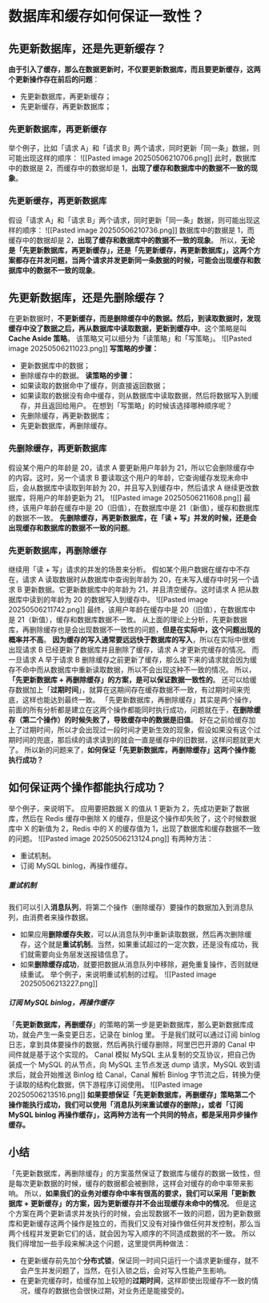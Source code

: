 # 数据库和缓存如何保证一致性？
## 先更新数据库，还是先更新缓存？
**由于引入了缓存，那么在数据更新时，不仅要更新数据库，而且要更新缓存，这两个更新操作存在前后的问题**：
- 先更新数据库，再更新缓存；
- 先更新缓存，再更新数据库；
### 先更新数据库，再更新缓存
举个例子，比如「请求 A」和「请求 B」两个请求，同时更新「同一条」数据，则可能出现这样的顺序：
![[Pasted image 20250506210706.png]]
此时，数据库中的数据是 2，而缓存中的数据却是 1，**出现了缓存和数据库中的数据不一致的现象**。
### 先更新缓存，再更新数据库
假设「请求 A」和「请求 B」两个请求，同时更新「同一条」数据，则可能出现这样的顺序：
![[Pasted image 20250506210736.png]]
数据库中的数据是 1，而缓存中的数据却是 2，**出现了缓存和数据库中的数据不一致的现象**。
所以，**无论是「先更新数据库，再更新缓存」，还是「先更新缓存，再更新数据库」，这两个方案都存在并发问题，当两个请求并发更新同一条数据的时候，可能会出现缓存和数据库中的数据不一致的现象**。
## 先更新数据库，还是先删除缓存？
在更新数据时，**不更新缓存，而是删除缓存中的数据。然后，到读取数据时，发现缓存中没了数据之后，再从数据库中读取数据，更新到缓存中**。这个策略是叫 **Cache Aside 策略**。
该策略又可以细分为「读策略」和「写策略」。
![[Pasted image 20250506211023.png]]
**写策略的步骤：**
- 更新数据库中的数据；
- 删除缓存中的数据。
**读策略的步骤：**
- 如果读取的数据命中了缓存，则直接返回数据；
- 如果读取的数据没有命中缓存，则从数据库中读取数据，然后将数据写入到缓存，并且返回给用户。
在想到「写策略」的时候该选择哪种顺序呢？
- 先删除缓存，再更新数据库；
- 先更新数据库，再删除缓存。
### 先删除缓存，再更新数据库
假设某个用户的年龄是 20，请求 A 要更新用户年龄为 21，所以它会删除缓存中的内容。这时，另一个请求 B 要读取这个用户的年龄，它查询缓存发现未命中后，会从数据库中读取到年龄为 20，并且写入到缓存中，然后请求 A 继续更改数据库，将用户的年龄更新为 21。
![[Pasted image 20250506211608.png]]
最终，该用户年龄在缓存中是 20（旧值），在数据库中是 21（新值），缓存和数据库的数据不一致。
**先删除缓存，再更新数据库，在「读 + 写」并发的时候，还是会出现缓存和数据库的数据不一致的问题**。
### 先更新数据库，再删除缓存
继续用「读 + 写」请求的并发的场景来分析。
假如某个用户数据在缓存中不存在，请求 A 读取数据时从数据库中查询到年龄为 20，在未写入缓存中时另一个请求 B 更新数据。它更新数据库中的年龄为 21，并且清空缓存。这时请求 A 把从数据库中读到的年龄为 20 的数据写入到缓存中。
![[Pasted image 20250506211742.png]]
最终，该用户年龄在缓存中是 20（旧值），在数据库中是 21（新值），缓存和数据库数据不一致。
从上面的理论上分析，先更新数据库，再删除缓存也是会出现数据不一致性的问题，**但是在实际中，这个问题出现的概率并不高**。
**因为缓存的写入通常要远远快于数据库的写入**，所以在实际中很难出现请求 B 已经更新了数据库并且删除了缓存，请求 A 才更新完缓存的情况。
而一旦请求 A 早于请求 B 删除缓存之前更新了缓存，那么接下来的请求就会因为缓存不命中而从数据库中重新读取数据，所以不会出现这种不一致的情况。
所以，**「先更新数据库 + 再删除缓存」的方案，是可以保证数据一致性的**。
还可以给缓存数据加上「**过期时间**」，就算在这期间存在缓存数据不一致，有过期时间来兜底，这样也能达到最终一致。
「先更新数据库，再删除缓存」其实是两个操作，前面的所有分析都是建立在这两个操作都能同时执行成功，问题就在于，**在删除缓存（第二个操作）的时候失败了，导致缓存中的数据是旧值**。
好在之前给缓存加上了过期时间，所以才会出现过一段时间才更新生效的现象，假设如果没有这个过期时间的兜底，那后续的请求读到的就会一直是缓存中的旧数据，这样问题就更大了。
所以新的问题来了，**如何保证「先更新数据库，再删除缓存」这两个操作能执行成功？**
## 如何保证两个操作都能执行成功？
举个例子，来说明下。
应用要把数据 X 的值从 1 更新为 2，先成功更新了数据库，然后在 Redis 缓存中删除 X 的缓存，但是这个操作却失败了，这个时候数据库中 X 的新值为 2，Redis 中的 X 的缓存值为 1，出现了数据库和缓存数据不一致的问题。
![[Pasted image 20250506213124.png]]
有两种方法：
- 重试机制。
- 订阅 MySQL binlog，再操作缓存。
##### 重试机制
我们可以引入**消息队列**，将第二个操作（删除缓存）要操作的数据加入到消息队列，由消费者来操作数据。
- 如果应用**删除缓存失败**，可以从消息队列中重新读取数据，然后再次删除缓存，这个就是**重试机制**。当然，如果重试超过的一定次数，还是没有成功，我们就需要向业务层发送报错信息了。
- 如果**删除缓存成功**，就要把数据从消息队列中移除，避免重复操作，否则就继续重试。
举个例子，来说明重试机制的过程。
![[Pasted image 20250506213227.png]]
##### 订阅 MySQL binlog，再操作缓存
「**先更新数据库，再删缓存**」的策略的第一步是更新数据库，那么更新数据库成功，就会产生一条变更日志，记录在 binlog 里。
于是我们就可以通过订阅 binlog 日志，拿到具体要操作的数据，然后再执行缓存删除，阿里巴巴开源的 Canal 中间件就是基于这个实现的。
Canal 模拟 MySQL 主从复制的交互协议，把自己伪装成一个 MySQL 的从节点，向 MySQL 主节点发送 dump 请求，MySQL 收到请求后，就会开始推送 Binlog 给 Canal，Canal 解析 Binlog 字节流之后，转换为便于读取的结构化数据，供下游程序订阅使用。
![[Pasted image 20250506213516.png]]
**如果要想保证「先更新数据库，再删缓存」策略第二个操作能执行成功，我们可以使用「消息队列来重试缓存的删除」，或者「订阅 MySQL binlog 再操作缓存」，这两种方法有一个共同的特点，都是采用异步操作缓存。**
## 小结
「先更新数据库，再删除缓存」的方案虽然保证了数据库与缓存的数据一致性，但是每次更新数据的时候，缓存的数据都会被删除，这样会对缓存的命中率带来影响。
所以，**如果我们的业务对缓存命中率有很高的要求，我们可以采用「更新数据库 + 更新缓存」的方案，因为更新缓存并不会出现缓存未命中的情况**。
但是这个方案在两个更新请求并发执行的时候，会出现数据不一致的问题，因为更新数据库和更新缓存这两个操作是独立的，而我们又没有对操作做任何并发控制，那么当两个线程并发更新它们的话，就会因为写入顺序的不同造成数据的不一致。
所以我们得增加一些手段来解决这个问题，这里提供两种做法：
- 在更新缓存前先加个**分布式锁**，保证同一时间只运行一个请求更新缓存，就不会产生并发问题了，当然，在引入锁之后，会对写入性能产生影响。
- 在更新完缓存时，给缓存加上较短的**过期时间**，这样即使出现缓存不一致的情况，缓存的数据也会很快过期，对业务还是能接受的。